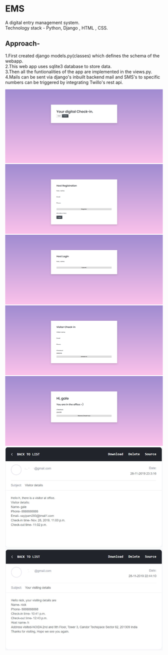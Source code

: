 # EMS
A digital entry management system.  
Technology stack - Python, Django , HTML , CSS.  

## Approach-
1.First created django models.py(classes) which defines the schema of the webapp.  
2.This web app uses sqlite3 database to store data.  
3.Then all the funtionalities of the app are implemented in the views.py.  
4.Mails can be sent via django's inbuilt backend mail and SMS's to specific numbers can be triggered by integrating Twillo's rest api.  

![Homepage](readme/image.png)
![Homepage](readme/1.png)
![Homepage](readme/2.png)
![Homepage](readme/3.png)
![Homepage](readme/4.png)
![Homepage](readme/visitor.JPG)
![Homepage](readme/visiting.JPG)
